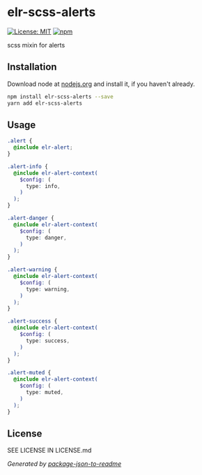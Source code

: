 # elr-scss-alerts

[![License: MIT](https://img.shields.io/badge/License-MIT-yellow.svg)](https://opensource.org/licenses/MIT)
[![npm](https://img.shields.io/npm/dm/elr-scss-alerts.svg?style=flat)](https://npmjs.com/package/elr-scss-alerts)

scss mixin for alerts

## Installation

Download node at [nodejs.org](http://nodejs.org) and install it, if you haven't already.

```sh
npm install elr-scss-alerts --save
yarn add elr-scss-alerts
```

## Usage

```scss
.alert {
  @include elr-alert;
}

.alert-info {
  @include elr-alert-context(
    $config: (
      type: info,
    )
  );
}

.alert-danger {
  @include elr-alert-context(
    $config: (
      type: danger,
    )
  );
}

.alert-warning {
  @include elr-alert-context(
    $config: (
      type: warning,
    )
  );
}

.alert-success {
  @include elr-alert-context(
    $config: (
      type: success,
    )
  );
}

.alert-muted {
  @include elr-alert-context(
    $config: (
      type: muted,
    )
  );
}
```

## License

SEE LICENSE IN LICENSE.md

_Generated by [package-json-to-readme](https://github.com/zeke/package-json-to-readme)_
